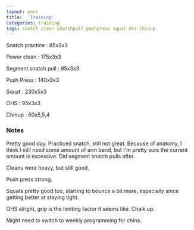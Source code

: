 ```yaml
---
layout: post
title:  'Training'
categories: training
tags: snatch clean snatchpull pushpress squat ohs chinup
---
```


Snatch practice :   85x3x3

Power clean :   175x3x3

Segment snatch pull :   95x3x3

Push Press  :   140x3x3

Squat   :   230x5x3

OHS     :   95x3x3

Chinup  :   60x5,5,4


### Notes

Pretty good day. Practiced snatch, still not great. Because of anatomy, I think I still
need some amount of arm bend, but I'm pretty sure the current amount is excessive. Did
segment snatch pulls after.

Cleans were heavy, but still good.

Push press strong.

Squats pretty good too, starting to bounce a bit more, especially since getting better at
staying tight.

OHS alright, grip is the limiting factor it seems like. Chalk up.

Might need to switch to weekly programming for chins.
